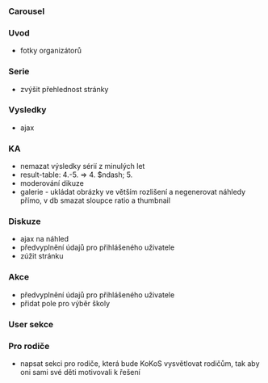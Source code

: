 ### Carousel

### Uvod
  * fotky organizátorů

### Serie
  * zvýšit přehlednost stránky

### Vysledky
  * ajax

### KA
  * nemazat výsledky sérií z minulých let
  * result-table: 4.-5. => 4. $ndash; 5.
  * moderování dikuze
  * galerie - ukládat obrázky ve větším rozlišení a negenerovat náhledy přímo, v db smazat sloupce ratio a thumbnail

### Diskuze
  * ajax na náhled
  * předvyplnění údajů pro přihlášeného uživatele
  * zúžit stránku

### Akce
  * předvyplnění údajů pro přihlášeného uživatele
  * přidat pole pro výběr školy

### User sekce

### Pro rodiče
  * napsat sekci pro rodiče, která bude KoKoS vysvětlovat rodičům, tak aby oni sami své děti motivovali k řešení
